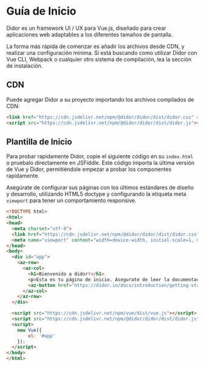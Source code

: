 # Guía de Inicio

Didor es un framework UI / UX para Vue.js, diseñado para crear aplicaciones web adaptables a los diferentes tamaños de pantalla.

La forma más rápida de comenzar es añadir los archivos desde CDN, y realizar una configuración mínima. Si está buscando como utilizar Didor con Vue CLI, Webpack o cualquier otro sistema de compilación, lea la sección de instalación.

## CDN

Puede agregar Didor a su proyecto importando los archivos compilados de CDN:

```html
<link href="https://cdn.jsdelivr.net/npm/@didor/didor/dist/didor.css" rel="stylesheet">
<script src="https://cdn.jsdelivr.net/npm/@didor/didor/dist/didor.js"></script>
```

## Plantilla de Inicio

Para probar rapidamente Didor, copie el siguiente código en su `index.html` o pruebalo directamente en JSFiddle. Este código importa la última versión de Vue y Didor, permitiéndole empezar a probar los componentes rapidamente.

Asegúrate de configurar sus páginas con los últimos estándares de diseño y desarrollo, utilizando HTML5 doctype y configurando la etiqueta meta `viewport` para tener un comportamiento responsive.

```html
<!DOCTYPE html>
<html>
<head>
  <meta charset="utf-8">
  <link href="https://cdn.jsdelivr.net/npm/@didor/didor/dist/didor.css" rel="stylesheet">
  <meta name="viewport" content="width=device-width, initial-scale=1, maximum-scale=1, user-scalable=no">
</head>
<body>
  <div id="app">
    <az-row>
      <az-col>
        <h1>Bienvenido a didor!</h1>
        <p>Esta es tu página de inicio. Asegurate de leer la documentación para ver todo lo que puedes hacer.</p>
        <az-button href="https://didor.io/docs/introduction/getting-started">Leer documentación</az-button>
      </az-col>
    </az-row>
  </div>

  <script src="https://cdn.jsdelivr.net/npm/vue/dist/vue.js"></script>
  <script src="https://cdn.jsdelivr.net/npm/@didor/didor/dist/didor.js"></script>
  <script>
    new Vue({
        el: '#app'
    });
  </script>
</body>
</html>
```

